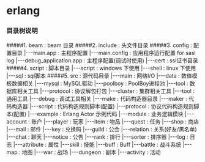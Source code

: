 # erlang

### 目录树说明
#####1. beam                          : beam 目录
#####2. include                       : 头文件目录
#####3. config                        : 配置目录
        |---main.app                  : 主程序配置
        |---main.config               : 应用程序运行配置 for sasl log
        |---debug_application.app     : 主程序配置(调试时使用)
        |---cert                      : ssl证书目录
#####4. script                        : 脚本目录
            |---script                : windows 下使用
            |---shell                 : linux 下使用
            |---sql                   : sql脚本
#####5. src                           : 源代码目录
        |---main                      : 网络I/O
        |---data                      : 数值模板数据相关
            |---mysql                 : MySQL驱动
            |---poolboy               : PoolBoy进程池
            |---tool                  : 数据库相关工具
        |---protocol                  : 协议解包打包
        |---cluster                   : 集群相关工具
        |---tool                      : 通用工具
        |---debug                     : 调试工具相关
        |---make                      : 代码构造器目录
            |---maker                 : 代码构造器
            |---script                : 代码构造规则脚本(配置)
            |---protocol              : 协议代码构造规则脚本(配置)
        |---example                   : Erlang Actor 示例代码
        |---module                    : 业务逻辑模块
            |---account               : 账户
            |---player                : 玩家
            |---item                  : 物品
            |---quest                 : 任务
            |---shop                  : 商店
            |---mail                  : 邮件
            |---key                   : 兑换码
            |---guild                 : 公会
            |---relation              : 关系(好友/黑名单)
            |---chat                  : 聊天
            |---notice                : 公告
            |---rank                  : 排行
            |---sorter                : 排序器
            |---log                   : 日志
            |---attribute             : 属性
            |---skill                 : 技能
            |---buff                  : Buff
            |---battle                : 战斗系统
            |---map                   : 地图
            |---war                   : 战场
            |---dungeon               : 副本
            |---activity              : 活动
